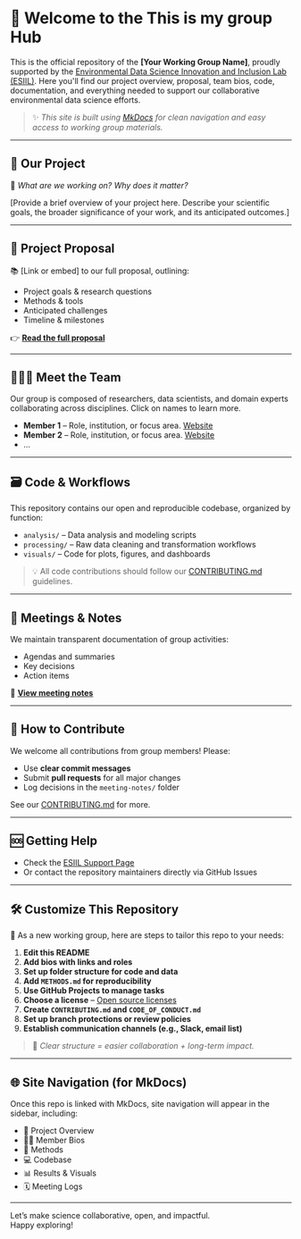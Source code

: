 # 🌱 Welcome to the This is my group Hub

This is the official repository of the **[Your Working Group Name]**, proudly supported by the [Environmental Data Science Innovation and Inclusion Lab (ESIIL)](https://esiil.org). Here you'll find our project overview, proposal, team bios, code, documentation, and everything needed to support our collaborative environmental data science efforts.

> ✨ *This site is built using [MkDocs](https://www.mkdocs.org/) for clean navigation and easy access to working group materials.*

---

## 🚀 Our Project

🧪 *What are we working on? Why does it matter?*

[Provide a brief overview of your project here. Describe your scientific goals, the broader significance of your work, and its anticipated outcomes.]

---

## 📄 Project Proposal

📚 [Link or embed] to our full proposal, outlining:
- Project goals & research questions
- Methods & tools
- Anticipated challenges
- Timeline & milestones

👉 **[Read the full proposal](path/to/proposal.md)**

---

## 🧑‍🤝‍🧑 Meet the Team

Our group is composed of researchers, data scientists, and domain experts collaborating across disciplines. Click on names to learn more.

- **Member 1** – Role, institution, or focus area. [Website](#)
- **Member 2** – Role, institution, or focus area. [Website](#)
- ...

---

## 🗃️ Code & Workflows

This repository contains our open and reproducible codebase, organized by function:

- `analysis/` – Data analysis and modeling scripts  
- `processing/` – Raw data cleaning and transformation workflows  
- `visuals/` – Code for plots, figures, and dashboards  

> 💡 All code contributions should follow our [CONTRIBUTING.md](CONTRIBUTING.md) guidelines.

---

## 📆 Meetings & Notes

We maintain transparent documentation of group activities:

- Agendas and summaries
- Key decisions
- Action items

📝 **[View meeting notes](path/to/meeting-notes.md)**

---

## 🤝 How to Contribute

We welcome all contributions from group members! Please:

- Use **clear commit messages**
- Submit **pull requests** for all major changes
- Log decisions in the `meeting-notes/` folder

See our [CONTRIBUTING.md](CONTRIBUTING.md) for more.

---

## 🆘 Getting Help

- Check the [ESIIL Support Page](https://esiil.org/support)
- Or contact the repository maintainers directly via GitHub Issues

---

## 🛠 Customize This Repository

🎯 As a new working group, here are steps to tailor this repo to your needs:

1. **Edit this README**  
2. **Add bios with links and roles**
3. **Set up folder structure for code and data**
4. **Add `METHODS.md` for reproducibility**
5. **Use GitHub Projects to manage tasks**
6. **Choose a license** – [Open source licenses](https://choosealicense.com/)
7. **Create `CONTRIBUTING.md` and `CODE_OF_CONDUCT.md`**
8. **Set up branch protections or review policies**
9. **Establish communication channels (e.g., Slack, email list)**

> 📢 *Clear structure = easier collaboration + long-term impact.*

---

## 🌐 Site Navigation (for MkDocs)

Once this repo is linked with MkDocs, site navigation will appear in the sidebar, including:
- 📁 Project Overview
- 🧑‍🔬 Member Bios
- 🧪 Methods
- 💻 Codebase
- 📊 Results & Visuals
- 🗓️ Meeting Logs

---

Let’s make science collaborative, open, and impactful.  
Happy exploring!
